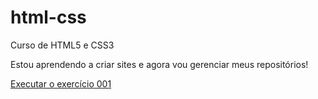# html-css
 Curso de HTML5 e CSS3

Estou aprendendo a criar sites e agora vou gerenciar meus repositórios!

<a href="https://pablosantos12.github.io/html-css/exercicios/ex001">Executar o exercício 001</a>

